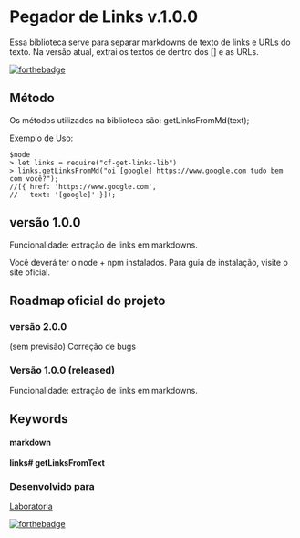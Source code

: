 Pegador de Links v.1.0.0
==============

Essa biblioteca serve para separar markdowns de texto de links e URLs do texto. Na versão atual, 
extrai os textos de dentro dos [] e as URLs.

[![forthebadge](https://forthebadge.com/images/badges/uses-js.svg)](https://forthebadge.com)


## Método

Os métodos utilizados na biblioteca são:
getLinksFromMd(text);

Exemplo de Uso:
```
$node
> let links = require("cf-get-links-lib")
> links.getLinksFromMd("oi [google] https://www.google.com tudo bem com você?"); 
//[{ href: 'https://www.google.com',
//   text: '[google]' }]);

```

## versão 1.0.0
Funcionalidade: extração de links em markdowns.

Você deverá ter o node + npm instalados. Para guia de instalação, visite o site oficial.

## Roadmap oficial do projeto

### versão 2.0.0 
(sem previsão)
Correção de bugs

### Versão 1.0.0 (released)
Funcionalidade: extração de links em markdowns.

## Keywords
#### markdown
#### links# getLinksFromText

### Desenvolvido para
[Laboratoria](https://www.laboratoria.la/br)



[![forthebadge](https://forthebadge.com/images/badges/built-with-love.svg)](https://forthebadge.com)